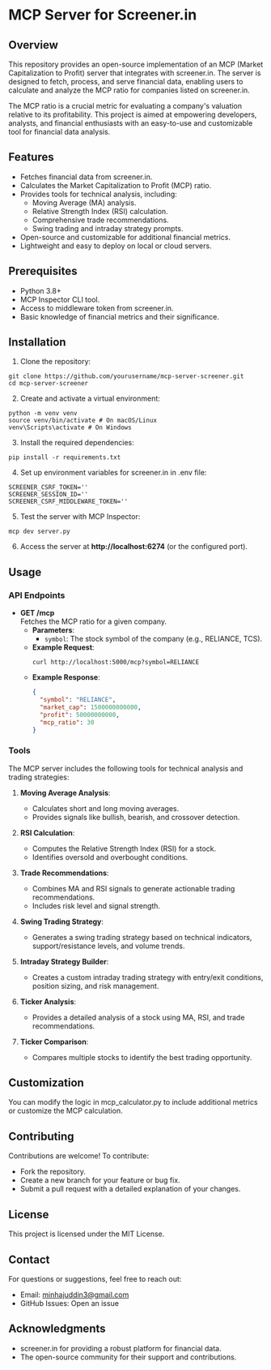 # MCP Server for Screener.in

## Overview
This repository provides an open-source implementation of an MCP (Market Capitalization to Profit) server that integrates with screener.in. The server is designed to fetch, process, and serve financial data, enabling users to calculate and analyze the MCP ratio for companies listed on screener.in.

The MCP ratio is a crucial metric for evaluating a company's valuation relative to its profitability. This project is aimed at empowering developers, analysts, and financial enthusiasts with an easy-to-use and customizable tool for financial data analysis.

## Features
- Fetches financial data from screener.in.
- Calculates the Market Capitalization to Profit (MCP) ratio.
- Provides tools for technical analysis, including:
  - Moving Average (MA) analysis.
  - Relative Strength Index (RSI) calculation.
  - Comprehensive trade recommendations.
  - Swing trading and intraday strategy prompts.
- Open-source and customizable for additional financial metrics.
- Lightweight and easy to deploy on local or cloud servers.

## Prerequisites
- Python 3.8+
- MCP Inspector CLI tool.
- Access to middleware token from screener.in.
- Basic knowledge of financial metrics and their significance.

## Installation
1. Clone the repository:
```
git clone https://github.com/yourusername/mcp-server-screener.git
cd mcp-server-screener
```
2. Create and activate a virtual environment:
```
python -m venv venv 
source venv/bin/activate # On macOS/Linux 
venv\Scripts\activate # On Windows
```
3. Install the required dependencies:
```
pip install -r requirements.txt
```
4. Set up environment variables for screener.in in .env file:
```
SCREENER_CSRF_TOKEN=''
SCREENER_SESSION_ID=''
SCREENER_CSRF_MIDDLEWARE_TOKEN=''
```
5. Test the server with MCP Inspector:
```
mcp dev server.py
```
6. Access the server at **http://localhost:6274** (or the configured port).

## Usage
### API Endpoints
- **GET /mcp**  
  Fetches the MCP ratio for a given company.  
  - **Parameters**:
    - `symbol`: The stock symbol of the company (e.g., RELIANCE, TCS).  
  - **Example Request**:
    ```
    curl http://localhost:5000/mcp?symbol=RELIANCE
    ```
  - **Example Response**:
    ```json
    {
      "symbol": "RELIANCE",
      "market_cap": 1500000000000,
      "profit": 50000000000,
      "mcp_ratio": 30
    }
    ```

### Tools
The MCP server includes the following tools for technical analysis and trading strategies:
1. **Moving Average Analysis**:
   - Calculates short and long moving averages.
   - Provides signals like bullish, bearish, and crossover detection.

2. **RSI Calculation**:
   - Computes the Relative Strength Index (RSI) for a stock.
   - Identifies oversold and overbought conditions.

3. **Trade Recommendations**:
   - Combines MA and RSI signals to generate actionable trading recommendations.
   - Includes risk level and signal strength.

4. **Swing Trading Strategy**:
   - Generates a swing trading strategy based on technical indicators, support/resistance levels, and volume trends.

5. **Intraday Strategy Builder**:
   - Creates a custom intraday trading strategy with entry/exit conditions, position sizing, and risk management.

6. **Ticker Analysis**:
   - Provides a detailed analysis of a stock using MA, RSI, and trade recommendations.

7. **Ticker Comparison**:
   - Compares multiple stocks to identify the best trading opportunity.


## Customization
You can modify the logic in mcp_calculator.py to include additional metrics or customize the MCP calculation.

## Contributing
Contributions are welcome! To contribute:
- Fork the repository.
- Create a new branch for your feature or bug fix.
- Submit a pull request with a detailed explanation of your changes.

## License
This project is licensed under the MIT License.

## Contact
For questions or suggestions, feel free to reach out:
- Email: minhajuddin3@gmail.com
- GitHub Issues: Open an issue

## Acknowledgments
- screener.in for providing a robust platform for financial data.
- The open-source community for their support and contributions.
